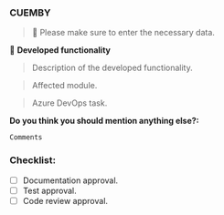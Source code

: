 ### CUEMBY

> 🔔 Please make sure to enter the necessary data.

🚀 **Developed functionality**
> Description of the developed functionality.

> Affected module.

> Azure DevOps task.

**Do you think you should mention anything else?:**
```
Comments
```
### Checklist:
- [ ] Documentation approval.
- [ ] Test approval.
- [ ] Code review approval.
